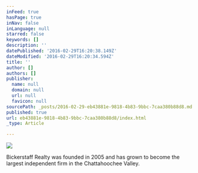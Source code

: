 ```yaml
---
inFeed: true
hasPage: true
inNav: false
inLanguage: null
starred: false
keywords: []
description: ''
datePublished: '2016-02-29T16:20:38.149Z'
dateModified: '2016-02-29T16:20:34.594Z'
title: ''
author: []
authors: []
publisher:
  name: null
  domain: null
  url: null
  favicon: null
sourcePath: _posts/2016-02-29-eb43881e-9818-4b83-9bbc-7caa380b88d8.md
published: true
url: eb43881e-9818-4b83-9bbc-7caa380b88d8/index.html
_type: Article

---
```

![](https://the-grid-user-content.s3-us-west-2.amazonaws.com/2c80e1ef-f7e1-4edf-866a-471b9badfabc.jpg)

Bickerstaff Realty was founded in 2005 and has grown to become the largest independent firm in the Chattahoochee Valley.